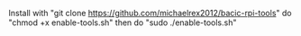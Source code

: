 Install with "git clone https://github.com/michaelrex2012/bacic-rpi-tools"
do "chmod +x enable-tools.sh"
then do "sudo ./enable-tools.sh"

